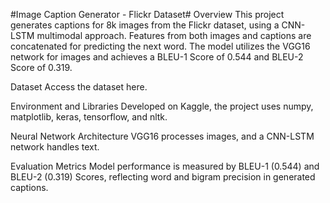 
#Image Caption Generator - Flickr Dataset#
Overview
This project generates captions for 8k images from the Flickr dataset, using a CNN-LSTM multimodal approach. Features from both images and captions are concatenated for predicting the next word. The model utilizes the VGG16 network for images and achieves a BLEU-1 Score of 0.544 and BLEU-2 Score of 0.319.

Dataset
Access the dataset here.

Environment and Libraries
Developed on Kaggle, the project uses numpy, matplotlib, keras, tensorflow, and nltk.

Neural Network Architecture
VGG16 processes images, and a CNN-LSTM network handles text.

Evaluation Metrics
Model performance is measured by BLEU-1 (0.544) and BLEU-2 (0.319) Scores, reflecting word and bigram precision in generated captions.




